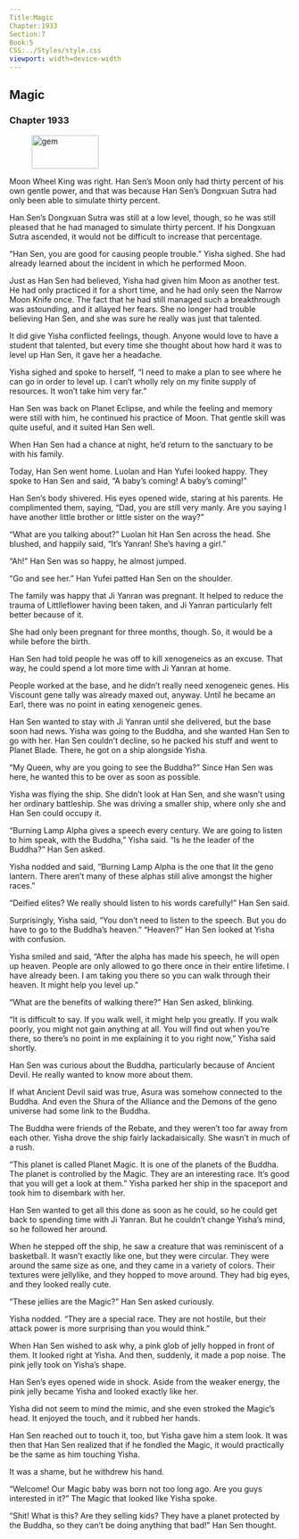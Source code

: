 ```yaml
---
Title:Magic 
Chapter:1933 
Section:7 
Book:5 
CSS:../Styles/style.css 
viewport: width=device-width
---
```

  
## Magic
### Chapter 1933
  
<figure>
	<img src="../Images/gem.gif" alt="gem" id="gem" width="120" height="60" />
</figure>
  

  
Moon Wheel King was right. Han Sen’s Moon only had thirty percent of his own gentle power, and that was because Han Sen’s Dongxuan Sutra had only been able to simulate thirty percent.

Han Sen’s Dongxuan Sutra was still at a low level, though, so he was still pleased that he had managed to simulate thirty percent. If his Dongxuan Sutra ascended, it would not be difficult to increase that percentage.

“Han Sen, you are good for causing people trouble.” Yisha sighed. She had already learned about the incident in which he performed Moon.

Just as Han Sen had believed, Yisha had given him Moon as another test. He had only practiced it for a short time, and he had only seen the Narrow Moon Knife once. The fact that he had still managed such a breakthrough was astounding, and it allayed her fears. She no longer had trouble believing Han Sen, and she was sure he really was just that talented.

It did give Yisha conflicted feelings, though. Anyone would love to have a student that talented, but every time she thought about how hard it was to level up Han Sen, it gave her a headache.

Yisha sighed and spoke to herself, “I need to make a plan to see where he can go in order to level up. I can’t wholly rely on my finite supply of resources. It won’t take him very far.”

Han Sen was back on Planet Eclipse, and while the feeling and memory were still with him, he continued his practice of Moon. That gentle skill was quite useful, and it suited Han Sen well.

When Han Sen had a chance at night, he’d return to the sanctuary to be with his family.

Today, Han Sen went home. Luolan and Han Yufei looked happy. They spoke to Han Sen and said, “A baby’s coming! A baby’s coming!”

Han Sen’s body shivered. His eyes opened wide, staring at his parents. He complimented them, saying, “Dad, you are still very manly. Are you saying I have another little brother or little sister on the way?”

“What are you talking about?” Luolan hit Han Sen across the head. She blushed, and happily said, “It’s Yanran! She’s having a girl.”

“Ah!” Han Sen was so happy, he almost jumped.

“Go and see her.” Han Yufei patted Han Sen on the shoulder.

The family was happy that Ji Yanran was pregnant. It helped to reduce the trauma of Littlleflower having been taken, and Ji Yanran particularly felt better because of it.

She had only been pregnant for three months, though. So, it would be a while before the birth.

Han Sen had told people he was off to kill xenogeneics as an excuse. That way, he could spend a lot more time with Ji Yanran at home.

People worked at the base, and he didn’t really need xenogeneic genes. His Viscount gene tally was already maxed out, anyway. Until he became an Earl, there was no point in eating xenogeneic genes.

Han Sen wanted to stay with Ji Yanran until she delivered, but the base soon had news. Yisha was going to the Buddha, and she wanted Han Sen to go with her. Han Sen couldn’t decline, so he packed his stuff and went to Planet Blade. There, he got on a ship alongside Yisha.

“My Queen, why are you going to see the Buddha?” Since Han Sen was here, he wanted this to be over as soon as possible.

Yisha was flying the ship. She didn’t look at Han Sen, and she wasn’t using her ordinary battleship. She was driving a smaller ship, where only she and Han Sen could occupy it.

“Burning Lamp Alpha gives a speech every century. We are going to listen to him speak, with the Buddha,” Yisha said. “Is he the leader of the Buddha?” Han Sen asked.

Yisha nodded and said, “Burning Lamp Alpha is the one that lit the geno lantern. There aren’t many of these alphas still alive amongst the higher races.”

“Deified elites? We really should listen to his words carefully!” Han Sen said.

Surprisingly, Yisha said, “You don’t need to listen to the speech. But you do have to go to the Buddha’s heaven.” “Heaven?” Han Sen looked at Yisha with confusion.

Yisha smiled and said, “After the alpha has made his speech, he will open up heaven. People are only allowed to go there once in their entire lifetime. I have already been. I am taking you there so you can walk through their heaven. It might help you level up.”

“What are the benefits of walking there?” Han Sen asked, blinking.

“It is difficult to say. If you walk well, it might help you greatly. If you walk poorly, you might not gain anything at all. You will find out when you’re there, so there’s no point in me explaining it to you right now,” Yisha said shortly.

Han Sen was curious about the Buddha, particularly because of Ancient Devil. He really wanted to know more about them.

If what Ancient Devil said was true, Asura was somehow connected to the Buddha. And even the Shura of the Alliance and the Demons of the geno universe had some link to the Buddha.

The Buddha were friends of the Rebate, and they weren’t too far away from each other. Yisha drove the ship fairly lackadaisically. She wasn’t in much of a rush.

“This planet is called Planet Magic. It is one of the planets of the Buddha. The planet is controlled by the Magic. They are an interesting race. It’s good that you will get a look at them.” Yisha parked her ship in the spaceport and took him to disembark with her.

Han Sen wanted to get all this done as soon as he could, so he could get back to spending time with Ji Yanran. But he couldn’t change Yisha’s mind, so he followed her around.

When he stepped off the ship, he saw a creature that was reminiscent of a basketball. It wasn’t exactly like one, but they were circular. They were around the same size as one, and they came in a variety of colors. Their textures were jellylike, and they hopped to move around. They had big eyes, and they looked really cute.

“These jellies are the Magic?” Han Sen asked curiously.

Yisha nodded. “They are a special race. They are not hostile, but their attack power is more surprising than you would think.”

When Han Sen wished to ask why, a pink glob of jelly hopped in front of them. It looked right at Yisha. And then, suddenly, it made a pop noise. The pink jelly took on Yisha’s shape.

Han Sen’s eyes opened wide in shock. Aside from the weaker energy, the pink jelly became Yisha and looked exactly like her.

Yisha did not seem to mind the mimic, and she even stroked the Magic’s head. It enjoyed the touch, and it rubbed her hands.

Han Sen reached out to touch it, too, but Yisha gave him a stem look. It was then that Han Sen realized that if he fondled the Magic, it would practically be the same as him touching Yisha.

It was a shame, but he withdrew his hand.

“Welcome! Our Magic baby was born not too long ago. Are you guys interested in it?” The Magic that looked like Yisha spoke.

“Shit! What is this? Are they selling kids? They have a planet protected by the Buddha, so they can’t be doing anything that bad!” Han Sen thought.